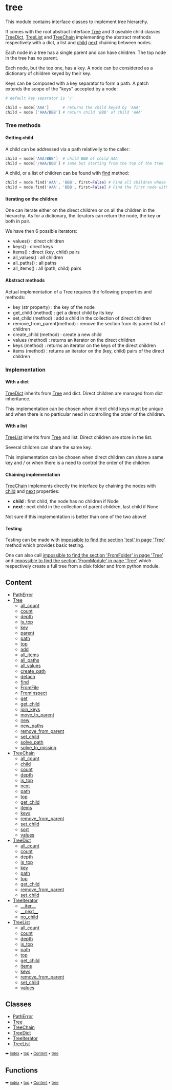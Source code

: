 # tree

This module contains interface classes to implement tree hierarchy.

If comes with the root abstract interface [Tree](tree-tree.md) and 3 useable child classes [TreeDict](tree-treedict.md), [TreeList](tree-treelist.md) and [TreeChain](tree-treechain.md)
implementing the abstract methods respectively with a dict, a list and [child](tree-treechain.md#child)  [next](tree-treechain.md#next) chaining
between nodes.


Each node in a tree has a single parent and can have children. The top node in the tree
has no parent.

Each node, but the top one, has a key. A node can be considered as a dictionary of children keyed
by their key.

Keys can be composed with a key separator to form a path. A patch extends the scope of the "keys"
accepted by a node:
    
``` python
# default key separator is '/'

child = node['AAA']      # returns the child keyed by 'AAA'
child = node ['AAA/BBB'] # return child 'BBB' of child 'AAA'
````

### Tree methods

#### Getting child

A child can be addressed via a path relativelly to the caller:
    
```python
child = node['AAA/BBB']  # child BBB of child AAA
child = node['/AAA/BBB'] # same but starting from the top of the tree
```

A child, or a list of children can be found with [find](tree-tree.md#find) method:
    
```python
child = node.find('AAA', 'BBB', first=False) # Find all children whose key is either 'AAA' or 'BBB'
child = node.find('AAA', 'BBB', first=False] # Find the first node with a key eqaul to 'AAA' or 'BBB'
```

#### Iterating on the children

One can iterate either on the direct children or on all the children in the hierarchy.
As for a dictionary, the iterators can return the node, the key or both in pair.

We have then 6 possible iterators:
- values() : direct children
- keys() : direct keys
- items() : direct (key, child) pairs
- all_values() : all children
- all_paths() : all paths
- all_items() : all (path, child) pairs

#### Abstract methods

Actual implementation of a Tree requires the following properties and methods:

- key (str property) : the key of the node
- get_child (method) : get a direct child by its key
- set_child (method) : add a child in the collection of direct children
- remove_from_parent(method) : remove the section from its parent list of children
- create_child (method) : create a new child
- values (method) : returns an iterator on the direct children
- keys (method) : returns an iterator on the keys of the direct children
- items (method) : returns an iterator on the (key, child) pairs of the direct children

### Implementation

#### With a dict

[TreeDict](tree-treedict.md) inherits from [Tree](tree-tree.md) and dict. Direct children are managed from dict inheritance.

This implementation can be chosen when direct child keys must be unique and when there is no
particular need in controlling the order of the children.

#### With a list

[TreeList](tree-treelist.md) inherits from [Tree](tree-tree.md) and list. Direct children are store in the list.

Several children can share the same key.

This implementation can be chosen when direct children can share a same key and / or when there is
a need to control the order of the children

#### Chaining implementation

[TreeChain](tree-treechain.md) implements directly the interface by chaining the nodes with [child](tree-treechain.md#child) and [next](tree-treechain.md#next)
properties:
- **child** : first child, the node has no children if Node
- **next** : next child in the collection of parent children, last child if None

Not sure if this implementation is better than one of the two above!

#### Testing

Testing can be made with [impossible to find the section 'test' in page 'Tree'](page.file_name) method which provides basic testing.

One can also call [impossible to find the section 'FromFolder' in page 'Tree'](page.file_name) and [impossible to find the section 'FromModule' in page 'Tree'](page.file_name) which respectively create
a full tree from a disk folder and from python module.

## Content

- [PathError](tree-patherror.md)
- [Tree](tree-tree.md)
  - [all_count](tree-tree.md#all_count)
  - [count](tree-tree.md#count)
  - [depth](tree-tree.md#depth)
  - [is_top](tree-tree.md#is_top)
  - [key](tree-tree.md#key)
  - [parent](tree-tree.md#parent)
  - [path](tree-tree.md#path)
  - [top](tree-tree.md#top)
  - [add](tree-tree.md#add)
  - [all_items](tree-tree.md#all_items)
  - [all_paths](tree-tree.md#all_paths)
  - [all_values](tree-tree.md#all_values)
  - [create_path](tree-tree.md#create_path)
  - [detach](tree-tree.md#detach)
  - [find](tree-tree.md#find)
  - [FromFile](tree-tree.md#fromfile)
  - [FromInspect](tree-tree.md#frominspect)
  - [get](tree-tree.md#get)
  - [get_child](tree-tree.md#get_child)
  - [join_keys](tree-tree.md#join_keys)
  - [move_to_parent](tree-tree.md#move_to_parent)
  - [new](tree-tree.md#new)
  - [new_paths](tree-tree.md#new_paths)
  - [remove_from_parent](tree-tree.md#remove_from_parent)
  - [set_child](tree-tree.md#set_child)
  - [solve_path](tree-tree.md#solve_path)
  - [solve_to_missing](tree-tree.md#solve_to_missing)
- [TreeChain](tree-treechain.md)
  - [all_count](tree-treechain.md#all_count)
  - [child](tree-treechain.md#child)
  - [count](tree-treechain.md#count)
  - [depth](tree-treechain.md#depth)
  - [is_top](tree-treechain.md#is_top)
  - [next](tree-treechain.md#next)
  - [path](tree-treechain.md#path)
  - [top](tree-treechain.md#top)
  - [get_child](tree-treechain.md#get_child)
  - [items](tree-treechain.md#items)
  - [keys](tree-treechain.md#keys)
  - [remove_from_parent](tree-treechain.md#remove_from_parent)
  - [set_child](tree-treechain.md#set_child)
  - [sort](tree-treechain.md#sort)
  - [values](tree-treechain.md#values)
- [TreeDict](tree-treedict.md)
  - [all_count](tree-treedict.md#all_count)
  - [count](tree-treedict.md#count)
  - [depth](tree-treedict.md#depth)
  - [is_top](tree-treedict.md#is_top)
  - [key](tree-treedict.md#key)
  - [path](tree-treedict.md#path)
  - [top](tree-treedict.md#top)
  - [get_child](tree-treedict.md#get_child)
  - [remove_from_parent](tree-treedict.md#remove_from_parent)
  - [set_child](tree-treedict.md#set_child)
- [TreeIterator](tree-treeiterator.md)
  - [\_\_iter__](tree-treeiterator.md#__iter__)
  - [\_\_next__](tree-treeiterator.md#__next__)
  - [no_child](tree-treeiterator.md#no_child)
- [TreeList](tree-treelist.md)
  - [all_count](tree-treelist.md#all_count)
  - [count](tree-treelist.md#count)
  - [depth](tree-treelist.md#depth)
  - [is_top](tree-treelist.md#is_top)
  - [path](tree-treelist.md#path)
  - [top](tree-treelist.md#top)
  - [get_child](tree-treelist.md#get_child)
  - [items](tree-treelist.md#items)
  - [keys](tree-treelist.md#keys)
  - [remove_from_parent](tree-treelist.md#remove_from_parent)
  - [set_child](tree-treelist.md#set_child)
  - [values](tree-treelist.md#values)

## Classes



- [PathError](tree-patherror.md)
- [Tree](tree-tree.md)
- [TreeChain](tree-treechain.md)
- [TreeDict](tree-treedict.md)
- [TreeIterator](tree-treeiterator.md)
- [TreeList](tree-treelist.md)

<sub>:arrow_right: [index](index.md) :black_small_square: [top](#tree) :black_small_square: [Content](#content) :black_small_square: [tree](tree---tree.md)</sub>

## Functions



<sub>:arrow_right: [index](index.md) :black_small_square: [top](#tree) :black_small_square: [Content](#content) :black_small_square: [tree](tree---tree.md)</sub>